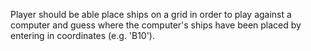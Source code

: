 Player should be able place ships on a grid in order to play against a computer and guess where the computer's ships have been placed by entering in coordinates (e.g. 'B10'). 